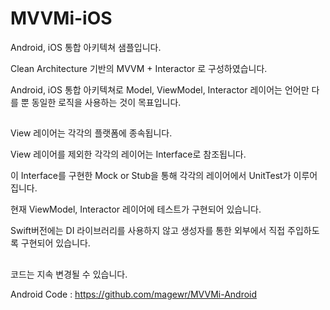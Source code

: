 # MVVMi-iOS
Android, iOS 통합 아키텍쳐 샘플입니다.

Clean Architecture 기반의 MVVM + Interactor 로 구성하였습니다.

Android, iOS 통합 아키텍쳐로 Model, ViewModel, Interactor 레이어는 언어만 다를 뿐 동일한 로직을 사용하는 것이 목표입니다.

##

View 레이어는 각각의 플랫폼에 종속됩니다.

View 레이어를 제외한 각각의 레이어는 Interface로 참조됩니다.

이 Interface를 구현한 Mock or Stub을 통해 각각의 레이어에서 UnitTest가 이루어집니다.

현재 ViewModel, Interactor 레이어에 테스트가 구현되어 있습니다.

Swift버전에는 DI 라이브러리를 사용하지 않고 생성자를 통한 외부에서 직접 주입하도록 구현되어 있습니다.

##

코드는 지속 변경될 수 있습니다.

Android Code : https://github.com/magewr/MVVMi-Android
